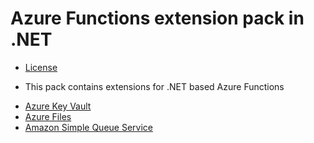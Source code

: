 # Azure Functions extension pack in .NET

- [License](LICENSE)

* This pack contains extensions for .NET based Azure Functions

- [Azure Key Vault](Azure.KeyVault)
- [Azure Files](Azure.Files)
- [Amazon Simple Queue Service](Amazon.SQS)
